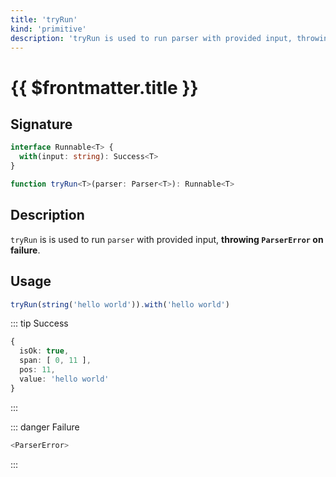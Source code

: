 ```yaml
---
title: 'tryRun'
kind: 'primitive'
description: 'tryRun is used to run parser with provided input, throwing an error on failure.'
---
```


# {{ $frontmatter.title }} <Primitive />

## Signature

```ts
interface Runnable<T> {
  with(input: string): Success<T>
}

function tryRun<T>(parser: Parser<T>): Runnable<T>
```

## Description

`tryRun` is is used to run `parser` with provided input, **throwing `ParserError` on failure**.

## Usage

```ts
tryRun(string('hello world')).with('hello world')
```

::: tip Success
```ts
{
  isOk: true,
  span: [ 0, 11 ],
  pos: 11,
  value: 'hello world'
}
```
:::

::: danger Failure
```ts
<ParserError>
```
:::
